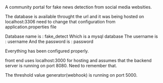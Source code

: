 A community portal for fake news detection from social media websities.

The database is available throught the url and it was being hosted on localhost:3306 need to change that configuration from application.properties file

Database name is : fake_detect 
Which is a mysql database
The username is : username
And the password is : password

Everything has been configured properly.

front end uses localhost:3000 for hosting and assumes that the backend server is running on port 8080. Need to remember that.

The threshold value generator(webhook) is running on port 5000.


